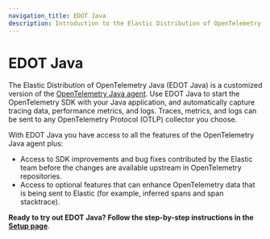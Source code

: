 ```yaml
---
navigation_title: EDOT Java
description: Introduction to the Elastic Distribution of OpenTelemetry (EDOT) Java Agent, a customized version of the OpenTelemetry Java agent for capturing traces, metrics, and logs.
---
```

# EDOT Java

The Elastic Distribution of OpenTelemetry Java (EDOT Java) is a customized version of the [OpenTelemetry Java agent](https://github.com/open-telemetry/opentelemetry-java-instrumentation). Use EDOT Java to start the OpenTelemetry SDK with your Java application, and automatically capture tracing data, performance metrics, and logs. Traces, metrics, and logs can be sent to any OpenTelemetry Protocol (OTLP) collector you choose.

With EDOT Java you have access to all the features of the OpenTelemetry Java agent plus:

- Access to SDK improvements and bug fixes contributed by the Elastic team before the changes are available upstream in OpenTelemetry repositories.
- Access to optional features that can enhance OpenTelemetry data that is being sent to Elastic (for example, inferred spans and span stacktrace).

**Ready to try out EDOT Java? Follow the step-by-step instructions in the [Setup page](./setup/index.md)**.
